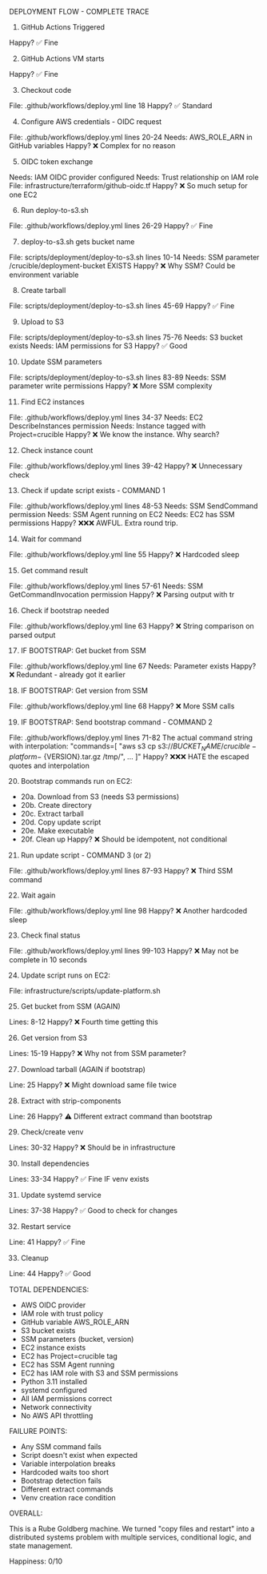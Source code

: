DEPLOYMENT FLOW - COMPLETE TRACE

  1. GitHub Actions Triggered

  Happy? ✅ Fine

  2. GitHub Actions VM starts

  Happy? ✅ Fine

  3. Checkout code

  File: .github/workflows/deploy.yml line 18
  Happy? ✅ Standard

  4. Configure AWS credentials - OIDC request

  File: .github/workflows/deploy.yml lines 20-24
  Needs: AWS_ROLE_ARN in GitHub variables
  Happy? ❌ Complex for no reason

  5. OIDC token exchange

  Needs: IAM OIDC provider configured
  Needs: Trust relationship on IAM role
  File: infrastructure/terraform/github-oidc.tf
  Happy? ❌ So much setup for one EC2

  6. Run deploy-to-s3.sh

  File: .github/workflows/deploy.yml lines 26-29
  Happy? ✅ Fine

  7. deploy-to-s3.sh gets bucket name

  File: scripts/deployment/deploy-to-s3.sh lines 10-14
  Needs: SSM parameter /crucible/deployment-bucket
  EXISTS
  Happy? ❌ Why SSM? Could be environment variable

  8. Create tarball

  File: scripts/deployment/deploy-to-s3.sh lines 45-69
  Happy? ✅ Fine

  9. Upload to S3

  File: scripts/deployment/deploy-to-s3.sh lines 75-76
  Needs: S3 bucket exists
  Needs: IAM permissions for S3
  Happy? ✅ Good

  10. Update SSM parameters

  File: scripts/deployment/deploy-to-s3.sh lines 83-89
  Needs: SSM parameter write permissions
  Happy? ❌ More SSM complexity

  11. Find EC2 instances

  File: .github/workflows/deploy.yml lines 34-37
  Needs: EC2 DescribeInstances permission
  Needs: Instance tagged with Project=crucible
  Happy? ❌ We know the instance. Why search?

  12. Check instance count

  File: .github/workflows/deploy.yml lines 39-42
  Happy? ❌ Unnecessary check

  13. Check if update script exists - COMMAND 1

  File: .github/workflows/deploy.yml lines 48-53
  Needs: SSM SendCommand permission
  Needs: SSM Agent running on EC2
  Needs: EC2 has SSM permissions
  Happy? ❌❌❌ AWFUL. Extra round trip.

  14. Wait for command

  File: .github/workflows/deploy.yml line 55
  Happy? ❌ Hardcoded sleep

  15. Get command result

  File: .github/workflows/deploy.yml lines 57-61
  Needs: SSM GetCommandInvocation permission
  Happy? ❌ Parsing output with tr

  16. Check if bootstrap needed

  File: .github/workflows/deploy.yml line 63
  Happy? ❌ String comparison on parsed output

  17. IF BOOTSTRAP: Get bucket from SSM

  File: .github/workflows/deploy.yml line 67
  Needs: Parameter exists
  Happy? ❌ Redundant - already got it earlier

  18. IF BOOTSTRAP: Get version from SSM

  File: .github/workflows/deploy.yml line 68
  Happy? ❌ More SSM calls

  19. IF BOOTSTRAP: Send bootstrap command - COMMAND 2

  File: .github/workflows/deploy.yml lines 71-82
  The actual command string with interpolation:
  "commands=[
    \"aws s3 cp s3://${BUCKET_NAME}/crucible-platform-$
  {VERSION}.tar.gz /tmp/\",
    ...
  ]"
  Happy? ❌❌❌ HATE the escaped quotes and
  interpolation

  20. Bootstrap commands run on EC2:

  - 20a. Download from S3 (needs S3 permissions)
  - 20b. Create directory
  - 20c. Extract tarball
  - 20d. Copy update script
  - 20e. Make executable
  - 20f. Clean up
  Happy? ❌ Should be idempotent, not conditional

  21. Run update script - COMMAND 3 (or 2)

  File: .github/workflows/deploy.yml lines 87-93
  Happy? ❌ Third SSM command

  22. Wait again

  File: .github/workflows/deploy.yml line 98
  Happy? ❌ Another hardcoded sleep

  23. Check final status

  File: .github/workflows/deploy.yml lines 99-103
  Happy? ❌ May not be complete in 10 seconds

24. Update script runs on EC2:

File: infrastructure/scripts/update-platform.sh

25. Get bucket from SSM (AGAIN)

Lines: 8-12
Happy? ❌ Fourth time getting this

26. Get version from S3

Lines: 15-19
Happy? ❌ Why not from SSM parameter?

27. Download tarball (AGAIN if bootstrap)

Line: 25
Happy? ❌ Might download same file twice

28. Extract with strip-components

Line: 26
Happy? ⚠️ Different extract command than bootstrap

29. Check/create venv

Lines: 30-32
Happy? ❌ Should be in infrastructure

30. Install dependencies

Lines: 33-34
Happy? ✅ Fine IF venv exists

31. Update systemd service

Lines: 37-38
Happy? ✅ Good to check for changes

32. Restart service

Line: 41
Happy? ✅ Fine

33. Cleanup

Line: 44
Happy? ✅ Good

TOTAL DEPENDENCIES:

- AWS OIDC provider
- IAM role with trust policy
- GitHub variable AWS_ROLE_ARN
- S3 bucket exists
- SSM parameters (bucket, version)
- EC2 instance exists
- EC2 has Project=crucible tag
- EC2 has SSM Agent running
- EC2 has IAM role with S3 and SSM permissions
- Python 3.11 installed
- systemd configured
- All IAM permissions correct
- Network connectivity
- No AWS API throttling

FAILURE POINTS:

- Any SSM command fails
- Script doesn't exist when expected
- Variable interpolation breaks
- Hardcoded waits too short
- Bootstrap detection fails
- Different extract commands
- Venv creation race condition

OVERALL:

This is a Rube Goldberg machine. We turned "copy
files and restart" into a distributed systems problem
 with multiple services, conditional logic, and state
 management.

Happiness: 0/10